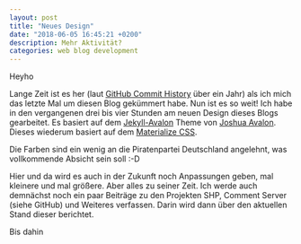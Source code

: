 ```yaml
---
layout: post
title: "Neues Design"
date: "2018-06-05 16:45:21 +0200"
description: Mehr Aktivität?
categories: web blog development
---
```

Heyho

Lange Zeit ist es her (laut [GitHub Commit History](https://github.com/elyday/elyday.github.io/commit/00d30973281104e65d2dd84d2c87d45c102e8670) über ein Jahr) als ich mich das letzte Mal um diesen Blog gekümmert habe. Nun ist es so weit!
Ich habe in den vergangenen drei bis vier Stunden am neuen Design dieses Blogs gearbeitet. Es basiert auf dem [Jekyll-Avalon](https://github.com/joshuaavalon/Jekyll-Avalon) Theme von [Joshua Avalon](https://github.com/joshuaavalon). Dieses wiederum basiert auf dem [Materialize CSS](https://materializecss.com).

Die Farben sind ein wenig an die Piratenpartei Deutschland angelehnt, was vollkommende Absicht sein soll :-D

Hier und da wird es auch in der Zukunft noch Anpassungen geben, mal kleinere und mal größere. Aber alles zu seiner Zeit. Ich werde auch demnächst noch ein paar Beiträge zu den Projekten SHP, Comment Server (siehe GitHub) und Weiteres verfassen. Darin wird dann über den aktuellen Stand dieser berichtet.

Bis dahin
